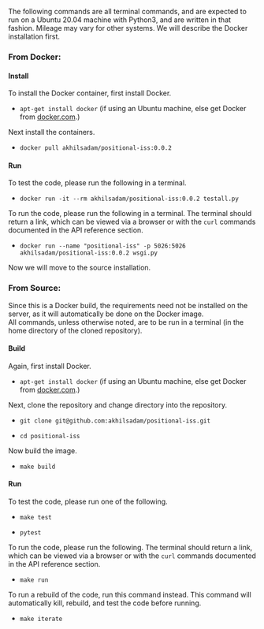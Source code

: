 
The following commands are all terminal commands, and are expected to run on a Ubuntu 20.04 machine with Python3, and are written in that fashion. Mileage may vary for other systems. We will describe the Docker installation first.   

### From Docker:

#### Install

To install the Docker container, first install Docker.  

  - `apt-get install docker` (if using an Ubuntu machine, else get Docker from <a href="https://www.docker.com/">docker.com</a>.)  
  
Next install the containers.  

  - `docker pull akhilsadam/positional-iss:0.0.2`  

#### Run  

To test the code, please run the following in a terminal.  

  - `docker run -it --rm akhilsadam/positional-iss:0.0.2 testall.py`  


To run the code, please run the following in a terminal. The terminal should return a link, which can be viewed via a browser or with the `curl` commands documented in the API reference section.  

  - `docker run --name "positional-iss" -p 5026:5026 akhilsadam/positional-iss:0.0.2 wsgi.py`  


Now we will move to the source installation.  

### From Source:  

Since this is a Docker build, the requirements need not be installed on the server, as it will automatically be done on the Docker image.  
All commands, unless otherwise noted, are to be run in a terminal (in the home directory of the cloned repository).  

#### Build  

Again, first install Docker.  

  - `apt-get install docker` (if using an Ubuntu machine, else get Docker from <a href="https://www.docker.com/">docker.com</a>.)  
  
Next, clone the repository and change directory into the repository.  

  - `git clone git@github.com:akhilsadam/positional-iss.git`  

  - `cd positional-iss`  


Now build the image.  

  - `make build`  

#### Run  

To test the code, please run one of the following.  

  - `make test`  

  - `pytest`  


To run the code, please run the following. The terminal should return a link, which can be viewed via a browser or with the `curl` commands documented in the API reference section.  

  - `make run`  

To run a rebuild of the code, run this command instead. This command will automatically kill, rebuild, and test the code before running.  

  - `make iterate`  

